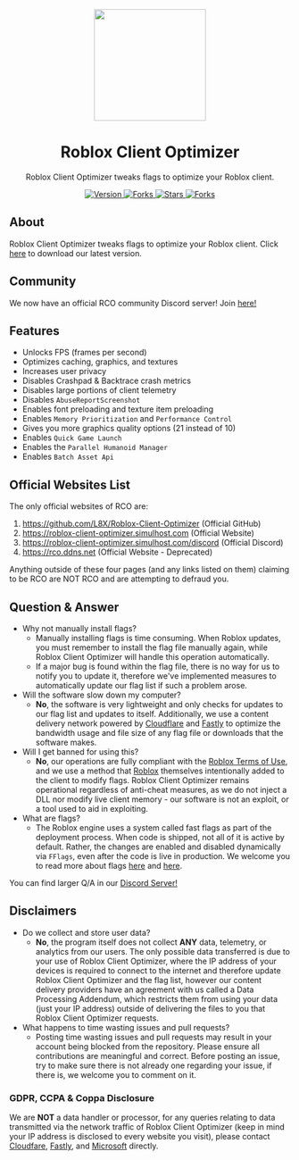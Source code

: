 <div align="center">
	<a href="https://github.com/L8X/Roblox-Client-Optimizer">
		<img height=200 src="https://user-images.githubusercontent.com/100449899/233845084-569622a4-e8d3-4ab4-9ebc-7e03d0f01d0c.png"/>
	</a>
	<h1>Roblox Client Optimizer</h1>
	<p>Roblox Client Optimizer tweaks flags to optimize your Roblox client.</p>
	<p>
		<a href="https://github.com/L8X/Roblox-Client-Optimizer/releases">
			<img src="https://img.shields.io/github/v/release/L8X/Roblox-Client-Optimizer?label=Version&logo=GitHub&color=green" alt="Version"/>
		</a>
		<a href="https://github.com/L8X/Roblox-Client-Optimizer">
			<img src="https://img.shields.io/github/forks/L8X/Roblox-Client-Optimizer?label=Forks&logo=GitHub" alt="Forks"/>
		</a>
		<a href="https://github.com/L8X/Roblox-Client-Optimizer">
			<img src="https://img.shields.io/github/stars/L8X/Roblox-Client-Optimizer?label=Stars&logo=GitHub&color=yellow" alt="Stars"/>
		</a>
		<a href="https://github.com/L8X/Roblox-Client-Optimizer/blob/main/LICENSE">
			<img src="https://img.shields.io/github/license/L8X/Roblox-Client-Optimizer?label=License&logo=GitHub" alt="Forks"/>
		</a>
	</p>
</div>

## About

Roblox Client Optimizer tweaks flags to optimize your Roblox client. Click [here](https://github.com/L8X/Roblox-Client-Optimizer/releases) to download our latest version.

## Community

We now have an official RCO community Discord server! Join [here!](https://roblox-client-optimizer.simulhost.com/discord)

## Features

- Unlocks FPS (frames per second)
- Optimizes caching, graphics, and textures
- Increases user privacy
- Disables Crashpad & Backtrace crash metrics
- Disables large portions of client telemetry
- Disables `AbuseReportScreenshot`
- Enables font preloading and texture item preloading
- Enables `Memory Prioritization` and `Performance Control`
- Gives you more graphics quality options (21 instead of 10)
- Enables `Quick Game Launch`
- Enables the `Parallel Humanoid Manager`
- Enables `Batch Asset Api`

## Official Websites List
The only official websites of RCO are:
1. https://github.com/L8X/Roblox-Client-Optimizer (Official GitHub)
2. https://roblox-client-optimizer.simulhost.com (Official Website)
3. https://roblox-client-optimizer.simulhost.com/discord (Official Discord)
3. https://rco.ddns.net (Official Website - Deprecated)

Anything outside of these four pages (and any links listed on them) claiming to be RCO are NOT RCO and are attempting to defraud you.
## Question & Answer

- Why not manually install flags?
  - Manually installing flags is time consuming. When Roblox updates, you must remember to install the flag file manually again, while Roblox Client Optimizer will handle this operation automatically.
  - If a major bug is found within the flag file, there is no way for us to notify you to update it, therefore we've implemented measures to automatically update our flag list if such a problem arose.
- Will the software slow down my computer?
  - **No**, the software is very lightweight and only checks for updates to our flag list and updates to itself. Additionally, we use a content delivery network powered by [Cloudflare](https://www.cloudflare.com) and [Fastly](https://www.fastly.com) to optimize the bandwidth usage and file size of any flag file or downloads that the software makes.
- Will I get banned for using this?
  - **No**, our operations are fully compliant with the [Roblox Terms of Use](https://help.roblox.com/hc/articles/115004647846-Roblox-Terms-of-Use), and we use a method that [Roblox](https://www.roblox.com) themselves intentionally added to the client to modify flags. Roblox Client Optimizer remains operational regardless of anti-cheat measures, as we do not inject a DLL nor modify live client memory - our software is not an exploit, or a tool used to aid in exploiting.
- What are flags?
  - The Roblox engine uses a system called fast flags as part of the deployment process. When code is shipped, not all of it is active by default. Rather, the changes are enabled and disabled dynamically via `FFlags`, even after the code is live in production. We welcome you to read more about flags [here](https://devforum.roblox.com/t/254517) and [here](https://github.com/MaximumADHD/Roblox-FFlag-Tracker).

You can find larger Q/A in our [Discord Server!](https://roblox-client-optimizer.simulhost.com/discord)


## Disclaimers

- Do we collect and store user data?
  - **No**, the program itself does not collect **ANY** data, telemetry, or analytics from our users. The only possible data transferred is due to your use of Roblox Client Optimizer, where the IP address of your devices is required to connect to the internet and therefore update Roblox Client Optimizer and the flag list, however our content delivery providers have an agreement with us called a Data Processing Addendum, which restricts them from using your data (just your IP address) outside of delivering the files to you that Roblox Client Optimizer requests.
- What happens to time wasting issues and pull requests?
  - Posting time wasting issues and pull requests may result in your account being blocked from the repository. Please ensure all contributions are meaningful and correct. Before posting an issue, try to make sure there is not already one regarding your issue, if there is, we welcome you to comment on it.

### GDPR, CCPA & Coppa Disclosure

We are **NOT** a data handler or processor, for any queries relating to data transmitted via the network traffic of Roblox Client Optimizer (keep in mind your IP address is disclosed to every website you visit), please contact [Cloudfare](https://www.cloudfare.com), [Fastly](https://www.fastly.com), and [Microsoft](https://www.microsoft.com) directly.
